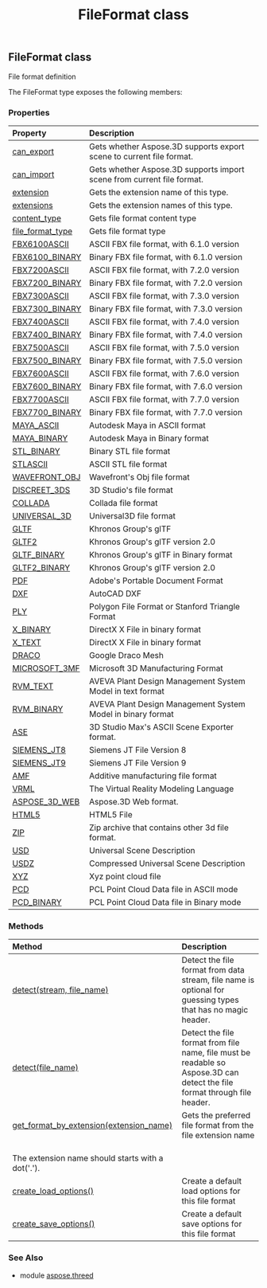﻿---
title: FileFormat class
second_title: Aspose.3D for Python via .NET API References
description: 
type: docs
weight: 70
url: /python-net/aspose.threed/fileformat/
is_root: false
---

## FileFormat class

File format definition



The FileFormat type exposes the following members:

### Properties
| Property | Description |
| :- | :- |
| [can_export](/3d/python-net/aspose.threed/fileformat/can_export) | Gets whether Aspose.3D supports export scene to current file format. |
| [can_import](/3d/python-net/aspose.threed/fileformat/can_import) | Gets whether Aspose.3D supports import scene from current file format. |
| [extension](/3d/python-net/aspose.threed/fileformat/extension) | Gets the extension name of this type. |
| [extensions](/3d/python-net/aspose.threed/fileformat/extensions) | Gets the extension names of this type. |
| [content_type](/3d/python-net/aspose.threed/fileformat/content_type) | Gets file format content type |
| [file_format_type](/3d/python-net/aspose.threed/fileformat/file_format_type) | Gets file format type |
| [FBX6100ASCII](/3d/python-net/aspose.threed/fileformat/FBX6100ASCII) | ASCII FBX file format, with 6.1.0 version |
| [FBX6100_BINARY](/3d/python-net/aspose.threed/fileformat/FBX6100_BINARY) | Binary FBX file format, with 6.1.0 version |
| [FBX7200ASCII](/3d/python-net/aspose.threed/fileformat/FBX7200ASCII) | ASCII FBX file format, with 7.2.0 version |
| [FBX7200_BINARY](/3d/python-net/aspose.threed/fileformat/FBX7200_BINARY) | Binary FBX file format, with 7.2.0 version |
| [FBX7300ASCII](/3d/python-net/aspose.threed/fileformat/FBX7300ASCII) | ASCII FBX file format, with 7.3.0 version |
| [FBX7300_BINARY](/3d/python-net/aspose.threed/fileformat/FBX7300_BINARY) | Binary FBX file format, with 7.3.0 version |
| [FBX7400ASCII](/3d/python-net/aspose.threed/fileformat/FBX7400ASCII) | ASCII FBX file format, with 7.4.0 version |
| [FBX7400_BINARY](/3d/python-net/aspose.threed/fileformat/FBX7400_BINARY) | Binary FBX file format, with 7.4.0 version |
| [FBX7500ASCII](/3d/python-net/aspose.threed/fileformat/FBX7500ASCII) | ASCII FBX file format, with 7.5.0 version |
| [FBX7500_BINARY](/3d/python-net/aspose.threed/fileformat/FBX7500_BINARY) | Binary FBX file format, with 7.5.0 version |
| [FBX7600ASCII](/3d/python-net/aspose.threed/fileformat/FBX7600ASCII) | ASCII FBX file format, with 7.6.0 version |
| [FBX7600_BINARY](/3d/python-net/aspose.threed/fileformat/FBX7600_BINARY) | Binary FBX file format, with 7.6.0 version |
| [FBX7700ASCII](/3d/python-net/aspose.threed/fileformat/FBX7700ASCII) | ASCII FBX file format, with 7.7.0 version |
| [FBX7700_BINARY](/3d/python-net/aspose.threed/fileformat/FBX7700_BINARY) | Binary FBX file format, with 7.7.0 version |
| [MAYA_ASCII](/3d/python-net/aspose.threed/fileformat/MAYA_ASCII) | Autodesk Maya in ASCII format |
| [MAYA_BINARY](/3d/python-net/aspose.threed/fileformat/MAYA_BINARY) | Autodesk Maya in Binary format |
| [STL_BINARY](/3d/python-net/aspose.threed/fileformat/STL_BINARY) | Binary STL file format |
| [STLASCII](/3d/python-net/aspose.threed/fileformat/STLASCII) | ASCII STL file format |
| [WAVEFRONT_OBJ](/3d/python-net/aspose.threed/fileformat/WAVEFRONT_OBJ) | Wavefront's Obj file format |
| [DISCREET_3DS](/3d/python-net/aspose.threed/fileformat/DISCREET_3DS) | 3D Studio's file format |
| [COLLADA](/3d/python-net/aspose.threed/fileformat/COLLADA) | Collada file format |
| [UNIVERSAL_3D](/3d/python-net/aspose.threed/fileformat/UNIVERSAL_3D) | Universal3D file format |
| [GLTF](/3d/python-net/aspose.threed/fileformat/GLTF) | Khronos Group's glTF |
| [GLTF2](/3d/python-net/aspose.threed/fileformat/GLTF2) | Khronos Group's glTF version 2.0 |
| [GLTF_BINARY](/3d/python-net/aspose.threed/fileformat/GLTF_BINARY) | Khronos Group's glTF in Binary format |
| [GLTF2_BINARY](/3d/python-net/aspose.threed/fileformat/GLTF2_BINARY) | Khronos Group's glTF version 2.0 |
| [PDF](/3d/python-net/aspose.threed/fileformat/PDF) | Adobe's Portable Document Format |
| [DXF](/3d/python-net/aspose.threed/fileformat/DXF) | AutoCAD DXF |
| [PLY](/3d/python-net/aspose.threed/fileformat/PLY) | Polygon File Format or Stanford Triangle Format |
| [X_BINARY](/3d/python-net/aspose.threed/fileformat/X_BINARY) | DirectX X File in binary format |
| [X_TEXT](/3d/python-net/aspose.threed/fileformat/X_TEXT) | DirectX X File in binary format |
| [DRACO](/3d/python-net/aspose.threed/fileformat/DRACO) | Google Draco Mesh |
| [MICROSOFT_3MF](/3d/python-net/aspose.threed/fileformat/MICROSOFT_3MF) | Microsoft 3D Manufacturing Format |
| [RVM_TEXT](/3d/python-net/aspose.threed/fileformat/RVM_TEXT) | AVEVA Plant Design Management System Model in text format |
| [RVM_BINARY](/3d/python-net/aspose.threed/fileformat/RVM_BINARY) | AVEVA Plant Design Management System Model in binary format |
| [ASE](/3d/python-net/aspose.threed/fileformat/ASE) | 3D Studio Max's ASCII Scene Exporter format. |
| [SIEMENS_JT8](/3d/python-net/aspose.threed/fileformat/SIEMENS_JT8) | Siemens JT File Version 8 |
| [SIEMENS_JT9](/3d/python-net/aspose.threed/fileformat/SIEMENS_JT9) | Siemens JT File Version 9 |
| [AMF](/3d/python-net/aspose.threed/fileformat/AMF) | Additive manufacturing file format |
| [VRML](/3d/python-net/aspose.threed/fileformat/VRML) | The Virtual Reality Modeling Language |
| [ASPOSE_3D_WEB](/3d/python-net/aspose.threed/fileformat/ASPOSE_3D_WEB) | Aspose.3D Web format. |
| [HTML5](/3d/python-net/aspose.threed/fileformat/HTML5) | HTML5 File |
| [ZIP](/3d/python-net/aspose.threed/fileformat/ZIP) | Zip archive that contains other 3d file format. |
| [USD](/3d/python-net/aspose.threed/fileformat/USD) | Universal Scene Description |
| [USDZ](/3d/python-net/aspose.threed/fileformat/USDZ) | Compressed Universal Scene Description |
| [XYZ](/3d/python-net/aspose.threed/fileformat/XYZ) | Xyz point cloud file |
| [PCD](/3d/python-net/aspose.threed/fileformat/PCD) | PCL Point Cloud Data file in ASCII mode |
| [PCD_BINARY](/3d/python-net/aspose.threed/fileformat/PCD_BINARY) | PCL Point Cloud Data file in Binary mode |


### Methods
| Method | Description |
| :- | :- |
| [detect(stream, file_name)](/3d/python-net/aspose.threed/fileformat/detect/#io.RawIOBase-str) | Detect the file format from data stream, file name is optional for guessing types that has no magic header. |
| [detect(file_name)](/3d/python-net/aspose.threed/fileformat/detect/#str) | Detect the file format from file name, file must be readable so Aspose.3D can detect the file format through file header. |
| [get_format_by_extension(extension_name)](/3d/python-net/aspose.threed/fileformat/get_format_by_extension/#str) | Gets the preferred file format from the file extension name<br/>The extension name should starts with a dot('.'). |
| [create_load_options()](/3d/python-net/aspose.threed/fileformat/create_load_options/#) | Create a default load options for this file format |
| [create_save_options()](/3d/python-net/aspose.threed/fileformat/create_save_options/#) | Create a default save options for this file format |


### See Also

* module [aspose.threed](../)
